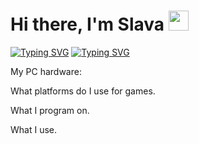 <h1 aligh="center"> Hi there, I'm Slava <img src=https://media1.giphy.com/media/v1.Y2lkPTc5MGI3NjExYnEyczBzOHk5dmhlbzFoZngxcGgzcnptc2EzanJjNno1aTZldjJ3YiZlcD12MV9pbnRlcm5hbF9naWZfYnlfaWQmY3Q9Zw/Wj7lNjMNDxSmc/giphy.gif height=32/> </h1>
<a href="https://git.io/typing-svg"><img src="https://readme-typing-svg.herokuapp.com?font=Fira+Code&pause=1000&color=5F42F7&width=435&lines=Sorry+I'm+not+speaking+English." alt="Typing SVG" /></a>
<a href="https://git.io/typing-svg"><img src="https://readme-typing-svg.herokuapp.com?font=Fira+Code&pause=1000&color=5F42F7&width=435&lines=Please+speak+Russian!" alt="Typing SVG" /></a>

My PC hardware:
<img scr = "https://img.shields.io/badge/AMD-%23000000.svg?style=for-the-badge&logo=amd&logoColor=white">
<img scr = "https://img.shields.io/badge/nVIDIA-%2376B900.svg?style=for-the-badge&logo=nVIDIA&logoColor=white">

What platforms do I use for games.
<img scr = "https://img.shields.io/badge/riotgames-D32936.svg?style=for-the-badge&logo=riotgames&logoColor=white"> 
<img scr = "https://img.shields.io/badge/steam-%23000000.svg?style=for-the-badge&logo=steam&logoColor=white">

What I program on.
<img scr = "https://img.shields.io/badge/pycharm-143?style=for-the-badge&logo=pycharm&logoColor=black&color=black&labelColor=green"> 
<img scr = "https://img.shields.io/badge/python-3670A0?style=for-the-badge&logo=python&logoColor=ffdd54"> 

What I use.
<img scr = "https://img.shields.io/badge/Windows-0078D6?style=for-the-badge&logo=windows&logoColor=white"> 
<img scr = "https://img.shields.io/badge/Android-3DDC84?style=for-the-badge&logo=android&logoColor=white"> 
